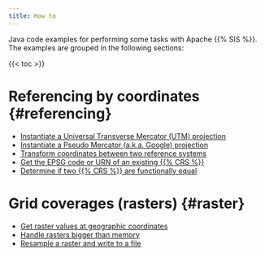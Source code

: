 ```yaml
---
title: How to
---
```


Java code examples for performing some tasks with Apache {{% SIS %}}.
The examples are grouped in the following sections:

{{< toc >}}


# Referencing by coordinates    {#referencing}

* [Instantiate a Universal Transverse Mercator (UTM) projection](howto/instantiate_utm_projection.html)
* [Instantiate a Pseudo Mercator (a.k.a. Google) projection](faq.html#google)
* [Transform coordinates between two reference systems](howto/transform_coordinates.html)
* [Get the EPSG code or URN of an existing {{% CRS %}}](howto/lookup_crs_urn.html)
* [Determine if two {{% CRS %}} are functionally equal](howto/crs_equality.html)


# Grid coverages (rasters)    {#raster}

* [Get raster values at geographic coordinates](howto/raster_values_at_geographic_coordinates.html)
* [Handle rasters bigger than memory](howto/rasters_bigger_than_memory.html)
* [Resample a raster and write to a file](howto/resample_and_save_raster.html)
